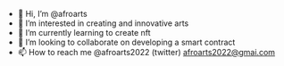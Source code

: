 - 👋 Hi, I’m @afroarts
- 👀 I’m interested in creating and innovative arts
- 🌱 I’m currently learning to create nft
- 💞️ I’m looking to collaborate on developing a smart contract
- 📫 How to reach me @afroarts2022 (twitter) afroarts2022@gmai.com

<!---
afroarts/afroarts is a ✨ special ✨ repository because its `README.md` (this file) appears on your GitHub profile.
You can click the Preview link to take a look at your changes.
--->
